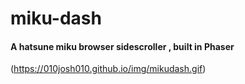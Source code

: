 # miku-dash

#### A hatsune miku browser sidescroller , built in Phaser 

(https://010josh010.github.io/img/mikudash.gif)
